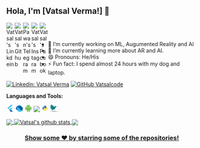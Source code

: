 ## Hola, I'm [Vatsal Verma!] 👋



 
<a href="https://www.linkedin.com/in/vatsal-verma22/">
  <img align="left" alt="Vatsal's Linkdein" width="22px" src="https://cdn.jsdelivr.net/npm/simple-icons@v3/icons/linkedin.svg" />
</a>
<a href="https://github.com/vatsalcode">
  <img align="left" alt="Vatsal's Github" width="22px" src="https://cdn.jsdelivr.net/npm/simple-icons@v3/icons/github.svg" />
</a>
<a href="https://t.me/imthepk">
  <img align="left" alt="Pawan's Telegram" width="22px" src="https://cdn.jsdelivr.net/npm/simple-icons@v3/icons/telegram.svg" />
</a>
<a href="https://www.instagram.com/whovatsal/?hl=en">
  <img align="left" alt="Vatsal's Instagram" width="22px" src="https://cdn.jsdelivr.net/npm/simple-icons@v3/icons/instagram.svg" />
</a>
<a href="https://www.facebook.com/vatsal.vtsu/">
  <img align="left" alt="Vatsal's Facebook" width="22px" src="https://cdn.jsdelivr.net/npm/simple-icons@v3/icons/facebook.svg" />
</a>

<br/>
<br/>



- 🔭 I’m currently working on ML, Augumented Reality and AI
- 🌱 I’m currently learning more about AR and AI.
- 😄 Pronouns: He/His
- ⚡ Fun fact: I spend almost 24 hours with my dog and laptop.


[![Linkedin: Vatsal Verma](https://img.shields.io/badge/-imthepk-blue?style=flat-square&logo=Linkedin&logoColor=white&link=https://www.linkedin.com/in/vatsal-verma22/)](https://www.linkedin.com/in/vatsal-verma22/)
[![GitHub Vatsalcode](https://img.shields.io/github/followers/vatsalcode?label=follow&style=social)](https://github.com/vatsalcode)


**Languages and Tools:**  

<code><img height="20" src="https://raw.githubusercontent.com/github/explore/80688e429a7d4ef2fca1e82350fe8e3517d3494d/topics/flutter/flutter.png"></code>
<code><img height="20" src="https://raw.githubusercontent.com/github/explore/80688e429a7d4ef2fca1e82350fe8e3517d3494d/topics/dart/dart.png"></code>
<code><img height="20" src="https://raw.githubusercontent.com/github/explore/80688e429a7d4ef2fca1e82350fe8e3517d3494d/topics/android/android.png"></code>
<code><img height="20" src="https://raw.githubusercontent.com/github/explore/80688e429a7d4ef2fca1e82350fe8e3517d3494d/topics/C++/C++.png"></code>
<code><img height="20" src="https://raw.githubusercontent.com/github/explore/80688e429a7d4ef2fca1e82350fe8e3517d3494d/topics/Python/Python.png"></code>
<code><img height="20" src="https://raw.githubusercontent.com/github/explore/80688e429a7d4ef2fca1e82350fe8e3517d3494d/topics/Latex/Latex.png"></code>    

<a href="https://github.com/vatsalcode">
  <img align="center" src="https://github-readme-stats.vercel.app/api/top-langs/?username=vatsalcode&theme=light&hide_langs_below=1" />
</a>
<a href="https://github.com/vatsalcode">
 <img align="center" src="https://github-readme-stats.vercel.app/api?username=vatsalcode&show_icons=true&theme=light&line_height=27" alt="Vatsal's github stats"/>
</a>
<a href="https://github.com/vatsalcode/Sorting-Algo-visulizer">
  <img align="center" src="https://github-readme-stats.vercel.app/api/pin/?username=vatsalcode&repo=Sorting-Algo-visulizer&theme=light" />

<div align="center">

### Show some ❤️ by starring some of the repositories!

</div>

